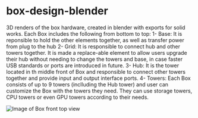 # box-design-blender
3D renders of the box hardware, created in blender with exports for solid works.
Each Box includes the following from bottom to top:
1- Base: It is reponsible to hold the other elements together, as well as transfer power from plug to the hub
2- Grid: It is responsible to connect hub and other towers together. It is made a replace-able element to allow users upgrade their hub without needing to change the towers and base, in case faster USB standards or ports are introduced in future.
3- Hub: It is the tower located in th middle front of Box and responsible to connect other towers together and provide input and output interface ports.
4- Towers: Each Box consists of up to 9 towers (inclluding the Hub tower) and user can customize the Box with the towers they need. They can use storage towers, CPU towers or even GPU towers according to their needs.

![Image of Box front top view](https://github.com/functionland/box-design-blender/blob/5cdc054e43bfcf3970a3cc172698bf6ae6161d69/1.png)
